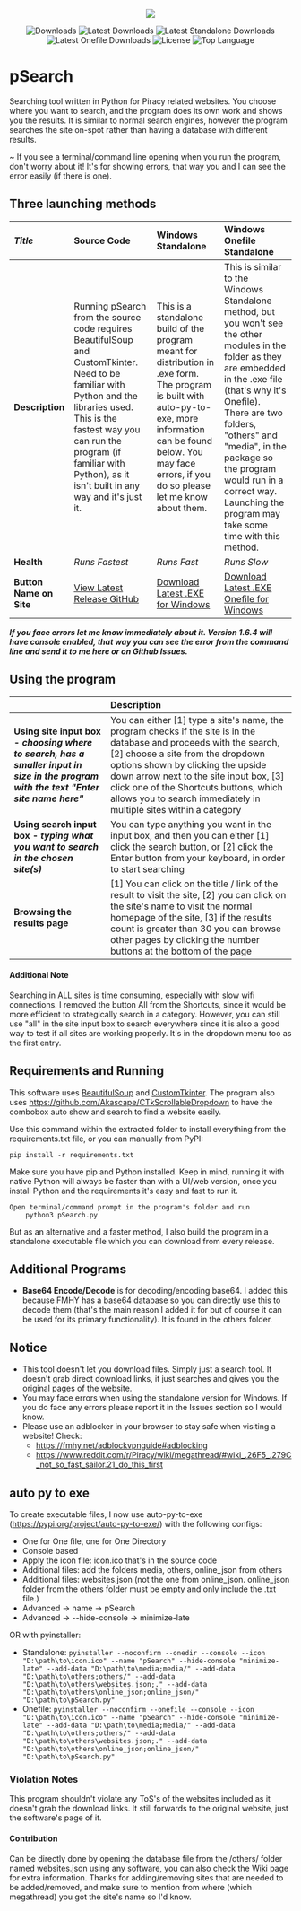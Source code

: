 <p align="center">
  <img src="https://i.ibb.co/6YRyvYT/image.png" />
</p>


<p align="center">
  <img src="https://img.shields.io/github/downloads/SerjSX/pSearch/total" alt="Downloads"/>
  <img src="https://img.shields.io/github/downloads/SerjSX/pSearch/latest/total" alt="Latest Downloads"/>
  <img src="https://img.shields.io/github/downloads/SerjSX/pSearch/latest/pSearch-windows-standalone.zip" alt="Latest Standalone Downloads"/>
  <img src="https://img.shields.io/github/downloads/SerjSX/pSearch/latest/pSearch-windows-onefile-standalone.zip" alt="Latest Onefile Downloads"/>
  <img src="https://img.shields.io/github/license/SerjSX/pSearch" alt="License"/>
  <img src="https://img.shields.io/github/languages/top/SerjSX/pSearch" alt="Top Language"/>
</p>


# pSearch
 Searching tool written in Python for Piracy related websites. You choose where you want to search, and the program does its own work and shows you the results. It is similar to normal search engines, however the program searches the site on-spot rather than having a database with different results.

~ If you see a terminal/command line opening when you run the program, don't worry about it! It's for showing errors, that way you and I can see the error easily (if there is one). 

## Three launching methods
|*Title*|**Source Code**|**Windows Standalone**|**Windows Onefile Standalone**|
|:-|:-|:-|:-|
|**Description**|Running pSearch from the source code requires BeautifulSoup and CustomTkinter. Need to be familiar with Python and the libraries used. This is the fastest way you can run the program (if familiar with Python), as it isn't built in any way and it's just it.|This is a standalone build of the program meant for distribution in .exe form. The program is built with auto-py-to-exe, more information can be found below. You may face errors, if you do so please let me know about them.|This is similar to the Windows Standalone method, but you won't see the other modules in the folder as they are embedded in the .exe file (that's why it's Onefile). There are two folders, "others" and "media", in the package so the program would run in a correct way. Launching the program may take some time with this method.|
|**Health**|*Runs Fastest*|*Runs Fast*|*Runs Slow*|
|**Button Name on Site**|<a href="https://github.com/SerjSX/pSearch/releases/latest" alt="latest release">View Latest Release GitHub</a>|<a href="https://github.com/SerjSX/pSearch/releases/latest/download/pSearch-windows-standalone.zip" alt="download latest standalone exe">Download Latest .EXE for Windows</a>|<a href="https://github.com/SerjSX/pSearch/releases/latest/download/pSearch-windows-onefile-standalone.zip" alt="download latest onefile exe">Download Latest .EXE Onefile for Windows</a>|

***If you face errors let me know immediately about it. Version 1.6.4 will have console enabled, that way you can see the error from the command line and send it to me here or on Github Issues.***
&#x200B;

## Using the program
||**Description**|
|:-|:-|
|**Using site input box -** ***choosing where to search, has a smaller input in size in the program with the text "Enter site name here"***|You can either \[1\] type a site's name, the program checks if the site is in the database and proceeds with the search, \[2\] choose a site from the dropdown options shown by clicking the upside down arrow next to the site input box, \[3\] click one of the Shortcuts buttons, which allows you to search immediately in multiple sites within a category|
|**Using search input box -** ***typing what you want to search in the chosen site(s)***|You can type anything you want in the input box, and then you can either \[1\] click the search button, or \[2\] click the Enter button from your keyboard, in order to start searching|
|**Browsing the results page**|\[1\] You can click on the title / link of the result to visit the site, \[2\] you can click on the site's name to visit the normal homepage of the site, \[3\] if the results count is greater than 30 you can browse other pages by clicking the number buttons at the bottom of the page|

#### Additional Note
Searching in ALL sites is time consuming, especially with slow wifi connections. I removed the button All from the Shortcuts, since it would be more efficient to strategically search in a category. However, you can still use "all" in the site input box to search everywhere since it is also a good way to test if all sites are working properly. It's in the dropdown menu too as the first entry.

## Requirements and Running
This software uses <a href="https://pypi.org/project/beautifulsoup4/" target="_blank">BeautifulSoup</a> and <a href="https://pypi.org/project/customtkinter/" target="_blank">CustomTkinter</a>. The program also uses https://github.com/Akascape/CTkScrollableDropdown to have the combobox auto show and search to find a website easily.

Use this command within the extracted folder to install everything from the requirements.txt file, or you can manually from PyPI:
 
    pip install -r requirements.txt

Make sure you have pip and Python installed. 
Keep in mind, running it with native Python will always be faster than with a UI/web version, once you install Python and the requirements it's easy and fast to run it.

    Open terminal/command prompt in the program's folder and run
        python3 pSearch.py
        
But as an alternative and a faster method, I also build the program in a standalone executable file which you can download from every release.

## Additional Programs
- **Base64 Encode/Decode** is for decoding/encoding base64. I added this because FMHY has a base64 database so you can directly use this to decode them (that's the main reason I added it for but of course it can be used for its primary functionality). It is found in the others folder.

 ## Notice
- This tool doesn't let you download files. Simply just a search tool. It doesn't grab direct download links, it just searches and gives you the original pages of the website. 
- You may face errors when using the standalone version for Windows. If you do face any errors please report it in the Issues section so I would know.
- Please use an adblocker in your browser to stay safe when visiting a website! Check:
  - https://fmhy.net/adblockvpnguide#adblocking
  - https://www.reddit.com/r/Piracy/wiki/megathread/#wiki_.26F5_.279C_not_so_fast_sailor.21_do_this_first

 ## auto py to exe
To create executable files, I now use auto-py-to-exe (https://pypi.org/project/auto-py-to-exe/) with the following configs:
- One for One file, one for One Directory
- Console based
- Apply the icon file: icon.ico that's in the source code
- Additional files: add the folders media, others, online_json from others
- Additional files: websites.json (not the one from online_json. online_json folder from the others folder must be empty and only include the .txt file.)
- Advanced -> name -> pSearch
- Advanced -> --hide-console -> minimize-late

OR with pyinstaller:
- Standalone: `pyinstaller --noconfirm --onedir --console --icon "D:\path\to\icon.ico" --name "pSearch" --hide-console "minimize-late" --add-data "D:\path\to\media;media/" --add-data "D:\path\to\others;others/" --add-data "D:\path\to\others\websites.json;." --add-data "D:\path\to\others\online_json;online_json/"  "D:\path\to\pSearch.py"`
- Onefile: `pyinstaller --noconfirm --onefile --console --icon "D:\path\to\icon.ico" --name "pSearch" --hide-console "minimize-late" --add-data "D:\path\to\media;media/" --add-data "D:\path\to\others;others/" --add-data "D:\path\to\others\websites.json;." --add-data "D:\path\to\others\online_json;online_json/"  "D:\path\to\pSearch.py"`
 
 ### Violation Notes
 This program shouldn't violate any ToS's of the websites included as it doesn't grab the download links. It still forwards to the original website, just the software's page of it.

#### Contribution 
Can be directly done by opening the database file from the /others/ folder named websites.json using any software, you can also check the Wiki page for extra information. Thanks for adding/removing sites that are needed to be added/removed, and make sure to mention from where (which megathread) you got the site's name so I'd know.
